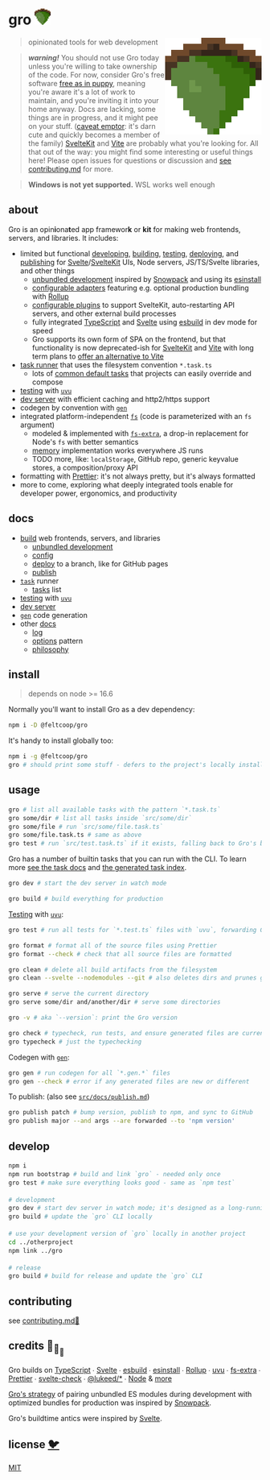 # gro <img src="src/client/favicon.png" width="32" height="32">

<img src="src/client/favicon.png" align="right" width="192" height="192">

> opinionated tools for web development

> **_warning!_** You should not use Gro today
> unless you're willing to take ownership of the code.
> For now, consider Gro's free software
> [free as in puppy](https://twitter.com/GalaxyKate/status/1371159136684105728),
> meaning you're aware it's a lot of work to maintain,
> and you're inviting it into your home anyway.
> Docs are lacking, some things are in progress, and it might pee on your stuff.
> ([caveat emptor](https://en.wikipedia.org/wiki/Caveat_emptor):
> it's darn cute and quickly becomes a member of the family)
> [SvelteKit](https://github.com/sveltejs/kit) and [Vite](https://github.com/vitejs/vite)
> are probably what you're looking for.
> All that out of the way: you might find some interesting or useful things here!
> Please open issues for questions or discussion
> and [see contributing.md](contributing.md) for more.

> **Windows is not yet supported.** WSL works well enough

## about

Gro is an opin**i**ona**t**ed app framewor**k** or **kit**
for making web frontends, servers, and libraries.
It includes:

- limited but functional
  [developing](/src/docs/dev.md),
  [building](/src/docs/build.md),
  [testing](/src/docs/test.md),
  [deploying](/src/docs/deploy.md),
  and [publishing](/src/docs/publish.md)
  for [Svelte](https://github.com/sveltejs/svelte)/[SvelteKit](https://github.com/sveltejs/kit) UIs,
  Node servers, JS/TS/Svelte libraries, and other things
  - [unbundled development](/src/docs/dev.md)
    inspired by [Snowpack](https://github.com/pikapkg/snowpack) and using its
    [esinstall](https://github.com/snowpackjs/snowpack/tree/main/esinstall)
  - [configurable adapters](/src/docs/adapt.md) featuring e.g.
    optional production bundling with [Rollup](https://github.com/rollup/rollup)
  - [configurable plugins](/src/docs/plugin.md) to support SvelteKit,
    auto-restarting API servers, and other external build processes
  - fully integrated [TypeScript](https://github.com/microsoft/typescript)
    and [Svelte](https://github.com/sveltejs/svelte)
    using [esbuild](https://github.com/evanw/esbuild) in dev mode for speed
  - Gro supports its own form of SPA on the frontend,
    but that functionality is now deprecated-ish for
    [SvelteKit](https://github.com/sveltejs/kit) and [Vite](https://github.com/vitejs/vite)
    with long term plans to
    [offer an alternative to Vite](https://github.com/feltcoop/gro/issues/106)
- [task runner](/src/docs/task.md) that uses the filesystem convention `*.task.ts`
  - lots of [common default tasks](/src/docs/tasks.md) that projects can easily override and compose
- [testing](/src/docs/test.md) with [`uvu`](https://github.com/lukeed/uvu)
- [dev server](/src/server/README.md) with efficient caching and http2/https support
- codegen by convention with [`gen`](/src/docs/gen.md)
- integrated platform-independent [`fs`](/src/fs/filesystem.ts)
  (code is parameterized with an `fs` argument)
  - modeled & implemented with [`fs-extra`](https://github.com/jprichardson/node-fs-extra),
    a drop-in replacement for Node's `fs` with better semantics
  - [memory](/src/fs/memory.ts) implementation works everywhere JS runs
  - TODO more, like: `localStorage`, GitHub repo, generic keyvalue stores, a composition/proxy API
- formatting with [Prettier](https://github.com/prettier/prettier):
  it's not always pretty, but it's always formatted
- more to come, exploring what deeply integrated tools enable
  for developer power, ergonomics, and productivity

## docs

- [build](/src/docs/build.md) web frontends, servers, and libraries
  - [unbundled development](/src/docs/dev.md)
  - [config](/src/docs/config.md)
  - [deploy](/src/docs/deploy.md) to a branch, like for GitHub pages
  - [publish](/src/docs/publish.md)
- [`task`](/src/docs/task.md) runner
  - [tasks](/src/docs/tasks.md) list
- [testing](/src/docs/test.md) with [`uvu`](https://github.com/lukeed/uvu)
- [dev server](/src/server#readme)
- [`gen`](/src/docs/gen.md) code generation
- other [docs](/src/docs#readme)
  - [log](/src/docs/log.md)
  - [options](/src/docs/options.md) pattern
  - [philosophy](/src/docs/philosophy.md)

## install

> depends on node >= 16.6

Normally you'll want to install Gro as a dev dependency:

```bash
npm i -D @feltcoop/gro
```

It's handy to install globally too:

```bash
npm i -g @feltcoop/gro
gro # should print some stuff - defers to the project's locally installed version of Gro
```

## usage

```bash
gro # list all available tasks with the pattern `*.task.ts`
gro some/dir # list all tasks inside `src/some/dir`
gro some/file # run `src/some/file.task.ts`
gro some/file.task.ts # same as above
gro test # run `src/test.task.ts` if it exists, falling back to Gro's builtin
```

Gro has a number of builtin tasks that you can run with the CLI.
To learn more [see the task docs](/src/docs/task.md)
and [the generated task index](/src/docs/tasks.md).

```bash
gro dev # start the dev server in watch mode
```

```bash
gro build # build everything for production
```

[Testing](/src/docs/test.md) with [`uvu`](https://github.com/lukeed/uvu):

```bash
gro test # run all tests for `*.test.ts` files with `uvu`, forwarding CLI args
```

```bash
gro format # format all of the source files using Prettier
gro format --check # check that all source files are formatted
```

```bash
gro clean # delete all build artifacts from the filesystem
gro clean --svelte --nodemodules --git # also deletes dirs and prunes git branches
```

```bash
gro serve # serve the current directory
gro serve some/dir and/another/dir # serve some directories
```

```bash
gro -v # aka `--version`: print the Gro version
```

```bash
gro check # typecheck, run tests, and ensure generated files are current
gro typecheck # just the typechecking
```

Codegen with [`gen`](/src/docs/gen.md):

```bash
gro gen # run codegen for all `*.gen.*` files
gro gen --check # error if any generated files are new or different
```

To publish: (also see [`src/docs/publish.md`](/src/docs/publish.md))

```bash
gro publish patch # bump version, publish to npm, and sync to GitHub
gro publish major --and args --are forwarded --to 'npm version'
```

## develop

```bash
npm i
npm run bootstrap # build and link `gro` - needed only once
gro test # make sure everything looks good - same as `npm test`

# development
gro dev # start dev server in watch mode; it's designed as a long-running process
gro build # update the `gro` CLI locally

# use your development version of `gro` locally in another project
cd ../otherproject
npm link ../gro

# release
gro build # build for release and update the `gro` CLI
```

## contributing

see [contributing.md🌄](./contributing.md)

## credits 🐢<sub>🐢</sub><sub><sub>🐢</sub></sub>

Gro builds on
[TypeScript](https://github.com/microsoft/TypeScript) ∙
[Svelte](https://github.com/sveltejs/svelte) ∙
[esbuild](https://github.com/evanw/esbuild) ∙
[esinstall](https://github.com/snowpackjs/snowpack/tree/main/esinstall) ∙
[Rollup](https://github.com/rollup/rollup) ∙
[uvu](https://github.com/lukeed/uvu) ∙
[fs-extra](https://github.com/jprichardson/node-fs-extra) ∙
[Prettier](https://github.com/prettier/prettier) ∙
[svelte-check](https://github.com/sveltejs/language-tools/tree/master/packages/svelte-check) ∙
[@lukeed\/\*](https://github.com/lukeed) ∙
[Node](https://nodejs.org) & [more](package.json)

[Gro's strategy](/src/docs/dev.md) of pairing unbundled ES modules during development
with optimized bundles for production
was inspired by [Snowpack](https://github.com/pikapkg/snowpack).

Gro's buildtime antics were inspired by [Svelte](https://github.com/sveltejs/svelte).

## license [🐦](https://en.wikipedia.org/wiki/Free_and_open-source_software)

[MIT](LICENSE)
